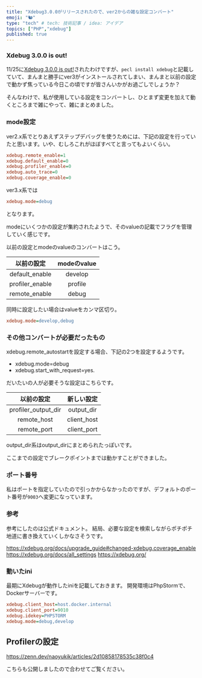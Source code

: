```yaml
---
title: "Xdebug3.0.0がリリースされたので、ver2からの雑な設定コンバート"
emoji: "🐿"
type: "tech" # tech: 技術記事 / idea: アイデア
topics: ["PHP","xdebug"]
published: true
---
```

### Xdebug 3.0.0 is out!
11/25に[Xdebug 3.0.0 is out!](https://xdebug.org/announcements/2020-11-25)されたわけですが、`pecl install xdebug`と記載していて、まんまと勝手にver3がインストールされてしまい、まんまと以前の設定で動かず焦っている今日この頃ですが皆さんいかがお過ごしでしょうか？

そんなわけで、私が使用している設定をコンバートし、ひとまず変更を加えて動くところまで雑にやって、雑にまとめました。

### mode設定
ver2.x系でとりあえずステップデバッグを使うためには、下記の設定を行っていたと思います。いや、むしろこれがほぼすべてと言ってもよいくらい。

```ini
xdebug.remote_enable=1
xdebug.default_enable=0
xdebug.profiler_enable=0
xdebug.auto_trace=0
xdebug.coverage_enable=0
```

ver3.x系では

```ini
xdebug.mode=debug
```

となります。

modeにいくつかの設定が集約されたようで、そのvalueの記載でフラグを管理していく感じです。

以前の設定とmodeのvalueのコンバートはこう。

|以前の設定|modeのvalue|
|:---:|:---:|
|default_enable|develop|
|profiler_enable|profile|
|remote_enable|debug|

同時に設定したい場合はvalueをカンマ区切り。

```ini
xdebug.mode=develop,debug
```

### その他コンバートが必要だったもの
xdebug.remote_autostartを設定する場合、下記の2つを設定するようです。

- xdebug.mode=debug
- xdebug.start_with_request=yes.

だいたいの人が必要そうな設定はこちらです。

|以前の設定|新しい設定|
|:---:|:---:|
|profiler_output_dir|output_dir|
|remote_host|client_host|
|remote_port|client_port|

output_dir系はoutput_dirにまとめられたっぽいです。

ここまでの設定でブレークポイントまでは動かすことができました。

### ポート番号
私はポートを指定していたので引っかからなかったのですが、デフォルトのポート番号が`9003`へ変更になっています。

### 参考
参考にしたのは公式ドキュメント。
結局、必要な設定を検索しながらポチポチ地道に書き換えていくしかなさそうです。

https://xdebug.org/docs/upgrade_guide#changed-xdebug.coverage_enable
https://xdebug.org/docs/all_settings
https://xdebug.org/

### 動いたini
最期にXdebugが動作したiniを記載しておきます。
開発環境はPhpStormで、Dockerサーバーです。

```ini
xdebug.client_host=host.docker.internal 
xdebug.client_port=9010 
xdebug.idekey=PHPSTORM 
xdebug.mode=debug,develop 
```

## Profilerの設定
https://zenn.dev/naoyukik/articles/2d10858178535c38f0c4

こちらも公開しましたので合わせてご覧ください。
